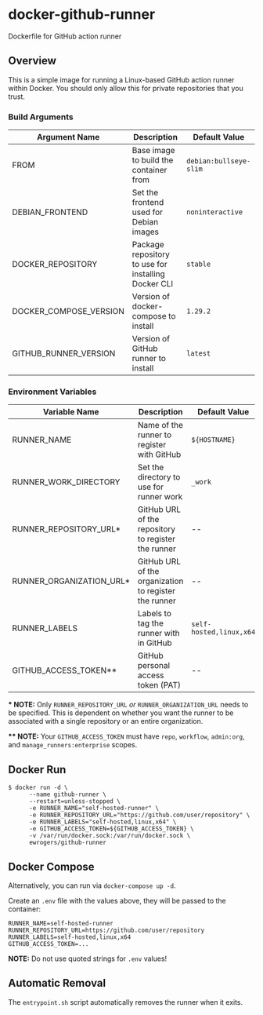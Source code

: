 # docker-github-runner
Dockerfile for GitHub action runner

## Overview
This is a simple image for running a Linux-based GitHub action runner within Docker.
You should only allow this for private repositories that you trust.

### Build Arguments

| Argument Name          | Description                                         | Default Value          |
|------------------------|-----------------------------------------------------|------------------------|
| FROM                   | Base image to build the container from              | `debian:bullseye-slim` |
| DEBIAN_FRONTEND        | Set the frontend used for Debian images             | `noninteractive`       |
| DOCKER_REPOSITORY      | Package repository to use for installing Docker CLI | `stable`               |
| DOCKER_COMPOSE_VERSION | Version of docker-compose to install                | `1.29.2`               |
| GITHUB_RUNNER_VERSION  | Version of GitHub runner to install                 | `latest`               |

### Environment Variables

| Variable Name            | Description                                           | Default Value           |
|--------------------------|-------------------------------------------------------|-------------------------|
| RUNNER_NAME              | Name of the runner to register with GitHub            | `${HOSTNAME}`           |
| RUNNER_WORK_DIRECTORY    | Set the directory to use for runner work              | `_work`                 |
| RUNNER_REPOSITORY_URL*   | GitHub URL of the repository to register the runner   | --                      |
| RUNNER_ORGANIZATION_URL* | GitHub URL of the organization to register the runner | --                      |
| RUNNER_LABELS            | Labels to tag the runner with in GitHub               | `self-hosted,linux,x64` |
| GITHUB_ACCESS_TOKEN**    | GitHub personal access token (PAT)                    | --                      |


**\* NOTE:** Only `RUNNER_REPOSITORY_URL` *or* `RUNNER_ORGANIZATION_URL` needs to be specified.
This is dependent on whether you want the runner to be associated with a single repository or an entire organization.

**\*\* NOTE:** Your `GITHUB_ACCESS_TOKEN` must have `repo`, `workflow`, `admin:org`, and `manage_runners:enterprise` scopes.

## Docker Run

```shell
$ docker run -d \
      --name github-runner \
      --restart=unless-stopped \
      -e RUNNER_NAME="self-hosted-runner" \
      -e RUNNER_REPOSITORY_URL="https://github.com/user/repository" \
      -e RUNNER_LABELS="self-hosted,linux,x64" \
      -e GITHUB_ACCESS_TOKEN=${GITHUB_ACCESS_TOKEN} \
      -v /var/run/docker.sock:/var/run/docker.sock \
      ewrogers/github-runner
```

## Docker Compose
Alternatively, you can run via `docker-compose up -d`.

Create an `.env` file with the values above, they will be passed to the container:

```dotenv
RUNNER_NAME=self-hosted-runner
RUNNER_REPOSITORY_URL=https://github.com/user/repository
RUNNER_LABELS=self-hosted,linux,x64
GITHUB_ACCESS_TOKEN=...
```

**NOTE:** Do not use quoted strings for `.env` values!

## Automatic Removal
The `entrypoint.sh` script automatically removes the runner when it exits.
